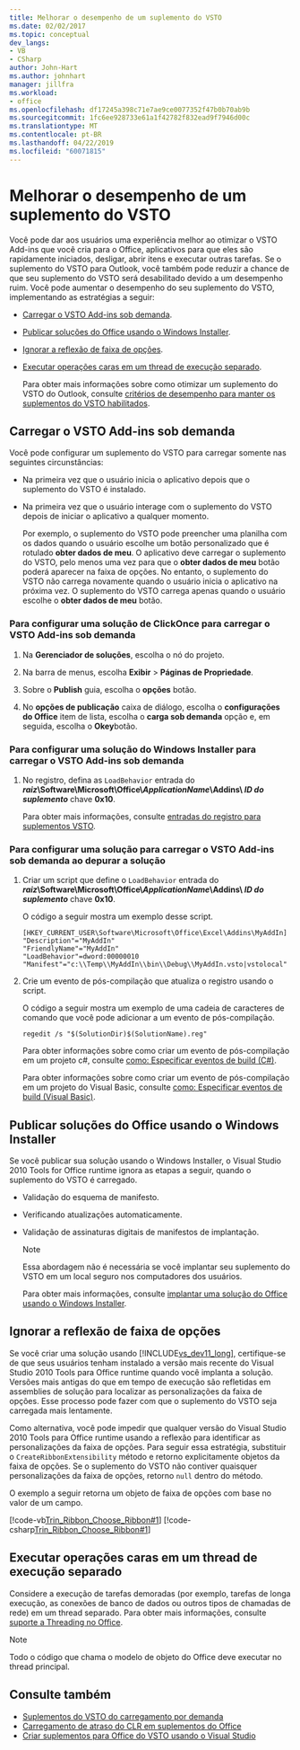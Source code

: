 ```yaml
---
title: Melhorar o desempenho de um suplemento do VSTO
ms.date: 02/02/2017
ms.topic: conceptual
dev_langs:
- VB
- CSharp
author: John-Hart
ms.author: johnhart
manager: jillfra
ms.workload:
- office
ms.openlocfilehash: df17245a398c71e7ae9ce0077352f47b0b70ab9b
ms.sourcegitcommit: 1fc6ee928733e61a1f42782f832ead9f7946d00c
ms.translationtype: MT
ms.contentlocale: pt-BR
ms.lasthandoff: 04/22/2019
ms.locfileid: "60071815"
---
```

# <a name="improve-the-performance-of-a-vsto-add-in"></a>Melhorar o desempenho de um suplemento do VSTO
  Você pode dar aos usuários uma experiência melhor ao otimizar o VSTO Add-ins que você cria para o Office, aplicativos para que eles são rapidamente iniciados, desligar, abrir itens e executar outras tarefas. Se o suplemento do VSTO para Outlook, você também pode reduzir a chance de que seu suplemento do VSTO será desabilitado devido a um desempenho ruim. Você pode aumentar o desempenho do seu suplemento do VSTO, implementando as estratégias a seguir:

- [Carregar o VSTO Add-ins sob demanda](#Load).

- [Publicar soluções do Office usando o Windows Installer](#Publish).

- [Ignorar a reflexão de faixa de opções](#Bypass).

- [Executar operações caras em um thread de execução separado](#Perform).

  Para obter mais informações sobre como otimizar um suplemento do VSTO do Outlook, consulte [critérios de desempenho para manter os suplementos do VSTO habilitados](http://go.microsoft.com/fwlink/?LinkID=266503).

## <a name="Load"></a> Carregar o VSTO Add-ins sob demanda
 Você pode configurar um suplemento do VSTO para carregar somente nas seguintes circunstâncias:

- Na primeira vez que o usuário inicia o aplicativo depois que o suplemento do VSTO é instalado.

- Na primeira vez que o usuário interage com o suplemento do VSTO depois de iniciar o aplicativo a qualquer momento.

  Por exemplo, o suplemento do VSTO pode preencher uma planilha com os dados quando o usuário escolhe um botão personalizado que é rotulado **obter dados de meu**. O aplicativo deve carregar o suplemento do VSTO, pelo menos uma vez para que o **obter dados de meu** botão poderá aparecer na faixa de opções. No entanto, o suplemento do VSTO não carrega novamente quando o usuário inicia o aplicativo na próxima vez. O suplemento do VSTO carrega apenas quando o usuário escolhe o **obter dados de meu** botão.

### <a name="to-configure-a-clickonce-solution-to-load-vsto-add-ins-on-demand"></a>Para configurar uma solução de ClickOnce para carregar o VSTO Add-ins sob demanda

1. Na **Gerenciador de soluções**, escolha o nó do projeto.

2. Na barra de menus, escolha **Exibir** > **Páginas de Propriedade**.

3. Sobre o **Publish** guia, escolha o **opções** botão.

4. No **opções de publicação** caixa de diálogo, escolha o **configurações do Office** item de lista, escolha o **carga sob demanda** opção e, em seguida, escolha o **Okey**botão.

### <a name="to-configure-a-windows-installer-solution-to-load-vsto-add-ins-on-demand"></a>Para configurar uma solução do Windows Installer para carregar o VSTO Add-ins sob demanda

1. No registro, defina as `LoadBehavior` entrada do **_raiz_\Software\Microsoft\Office\\_ApplicationName_\Addins\\  _ID do suplemento_** chave **0x10**.

     Para obter mais informações, consulte [entradas do registro para suplementos VSTO](../vsto/registry-entries-for-vsto-add-ins.md).

### <a name="to-configure-a-solution-to-load-vsto-add-ins-on-demand-while-you-debug-the-solution"></a>Para configurar uma solução para carregar o VSTO Add-ins sob demanda ao depurar a solução

1. Criar um script que define o `LoadBehavior` entrada do **_raiz_\Software\Microsoft\Office\\_ApplicationName_\Addins\\  _ID do suplemento_** chave **0x10**.

     O código a seguir mostra um exemplo desse script.

    ```cmd/sh
    [HKEY_CURRENT_USER\Software\Microsoft\Office\Excel\Addins\MyAddIn]
    "Description"="MyAddIn"
    "FriendlyName"="MyAddIn"
    "LoadBehavior"=dword:00000010
    "Manifest"="c:\\Temp\\MyAddIn\\bin\\Debug\\MyAddIn.vsto|vstolocal"

    ```

2. Crie um evento de pós-compilação que atualiza o registro usando o script.

     O código a seguir mostra um exemplo de uma cadeia de caracteres de comando que você pode adicionar a um evento de pós-compilação.

    ```cmd/sh
    regedit /s "$(SolutionDir)$(SolutionName).reg"

    ```

     Para obter informações sobre como criar um evento de pós-compilação em um projeto c#, consulte [como: Especificar eventos de build &#40;C&#35;&#41;](../ide/how-to-specify-build-events-csharp.md).

     Para obter informações sobre como criar um evento de pós-compilação em um projeto do Visual Basic, consulte [como: Especificar eventos de build &#40;Visual Basic&#41;](../ide/how-to-specify-build-events-visual-basic.md).

## <a name="Publish"></a> Publicar soluções do Office usando o Windows Installer
 Se você publicar sua solução usando o Windows Installer, o Visual Studio 2010 Tools for Office runtime ignora as etapas a seguir, quando o suplemento do VSTO é carregado.

- Validação do esquema de manifesto.

- Verificando atualizações automaticamente.

- Validação de assinaturas digitais de manifestos de implantação.

  > [!NOTE]
  >  Essa abordagem não é necessária se você implantar seu suplemento do VSTO em um local seguro nos computadores dos usuários.

  Para obter mais informações, consulte [implantar uma solução do Office usando o Windows Installer](../vsto/deploying-an-office-solution-by-using-windows-installer.md).

## <a name="Bypass"></a> Ignorar a reflexão de faixa de opções
 Se você criar uma solução usando [!INCLUDE[vs_dev11_long](../sharepoint/includes/vs-dev11-long-md.md)], certifique-se de que seus usuários tenham instalado a versão mais recente do Visual Studio 2010 Tools para Office runtime quando você implanta a solução. Versões mais antigas do que em tempo de execução são refletidas em assemblies de solução para localizar as personalizações da faixa de opções. Esse processo pode fazer com que o suplemento do VSTO seja carregada mais lentamente.

 Como alternativa, você pode impedir que qualquer versão do Visual Studio 2010 Tools para Office runtime usando a reflexão para identificar as personalizações da faixa de opções. Para seguir essa estratégia, substituir o `CreateRibbonExtensibility` método e retorno explicitamente objetos da faixa de opções. Se o suplemento do VSTO não contiver quaisquer personalizações da faixa de opções, retorno `null` dentro do método.

 O exemplo a seguir retorna um objeto de faixa de opções com base no valor de um campo.

 [!code-vb[Trin_Ribbon_Choose_Ribbon#1](../vsto/codesnippet/VisualBasic/trin_ribbon_choose_ribbon_4/ThisWorkbook.vb#1)]
 [!code-csharp[Trin_Ribbon_Choose_Ribbon#1](../vsto/codesnippet/CSharp/trin_ribbon_choose_ribbon_4/ThisWorkbook.cs#1)]

## <a name="Perform"></a> Executar operações caras em um thread de execução separado
 Considere a execução de tarefas demoradas (por exemplo, tarefas de longa execução, as conexões de banco de dados ou outros tipos de chamadas de rede) em um thread separado. Para obter mais informações, consulte [suporte a Threading no Office](../vsto/threading-support-in-office.md).

> [!NOTE]
>  Todo o código que chama o modelo de objeto do Office deve executar no thread principal.

## <a name="see-also"></a>Consulte também

- [Suplementos do VSTO do carregamento por demanda](https://blogs.msdn.microsoft.com/andreww/2008/07/14/demand-loading-vsto-add-ins/)
- [Carregamento de atraso do CLR em suplementos do Office](https://blogs.msdn.microsoft.com/andreww/2008/04/19/delay-loading-the-clr-in-office-add-ins/)
- [Criar suplementos para Office do VSTO usando o Visual Studio](create-vsto-add-ins-for-office-by-using-visual-studio.md)

